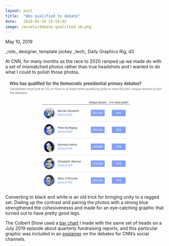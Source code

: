 ```yaml
---
layout: post
title:  "Who qualified to debate"
date:   2019-05-10 15:54:02
image: /assets/debate-qualified-sm.png
---
```


<p class="date" markdown="1">
May 10, 2019
</p>

<p class="involvement" markdown="1">
_role_ designer, template jockey _tech_ Daily Graphics Rig, d3
</p>


At CNN, for many months as the race to 2020 ramped up we made do with a set of mismatched photos rather than true headshots and I wanted to do what I could to polish those photos.

[![](/assets/debate-qualified.png)](https://www.cnn.com/2019/05/09/politics/democratic-primary-debates-tracking-qualifications-polling-fundraising/index.html)



Converting to black and white is an old trick for bringing unity to a ragged set. Dialing up the contrast and pairing the photos with a strong blue strengthened the cohesivenesss and made for an eye-catching graphic that turned out to have pretty good legs.

The Colbert Show used a [bar chart](/assets/LateShow.jpg) I made with the same set of heads on a July 2019 episode about quarterly fundraising reports, and this particular graphic was included in an  [explainer](https://www.cnn.com/videos/politics/2019/06/13/how-to-qualify-for-a-presidential-debate-mh-orig.cnn) on the debates for CNN’s social channels.
